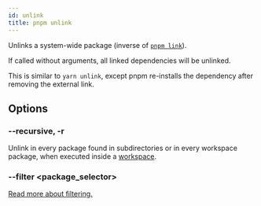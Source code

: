 ```yaml
---
id: unlink
title: pnpm unlink
---
```


Unlinks a system-wide package (inverse of [`pnpm link`](./link.md)).

If called without arguments, all linked dependencies will be unlinked.

This is similar to `yarn unlink`, except pnpm re-installs the dependency after
removing the external link.

## Options

### --recursive, -r

Unlink in every package found in subdirectories or in every workspace package,
when executed inside a [workspace](../workspaces.md).

### --filter \<package_selector\>

[Read more about filtering.](../filtering.md)
